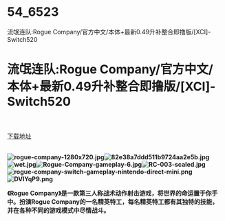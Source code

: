 # 54_6523
流氓连队:Rogue Company/官方中文/本体+最新0.49升补整合即撸版/[XCI]-Switch520
# 流氓连队:Rogue Company/官方中文/本体+最新0.49升补整合即撸版/[XCI]-Switch520
 <br/></br>
[下载地址](https://www.switch520.cc/article/6523 "下载地址")
<br/></br>

<p><span><strong><img src="https://ddcdn.jd.com/ddimg/jfs/t1/112827/7/19081/149782/5f79c395Ec72b998f/e64f6b30d2657b7b.jpg" alt="rogue-company-1280x720.jpg" title="rogue-company-1280x720.jpg"><img src="https://ddcdn.jd.com/ddimg/jfs/t1/111314/4/19268/68048/5f79c397E1a723a3d/d992cd71cb8c1b1b.jpg" alt="82e38a7ddd511b9724aa2e5b.jpg" title="82e38a7ddd511b9724aa2e5b.jpg"><img src="https://ddcdn.jd.com/ddimg/jfs/t1/134094/13/11529/86542/5f79c397Eb1ced87d/5028b837d77bc475.jpg" alt="wet.jpg" title="wet.jpg"><img src="https://ddcdn.jd.com/ddimg/jfs/t1/128063/31/14202/286336/5f79c397Eb2b2e3b2/5488850148cdc977.jpg" alt="Rogue-Company-gameplay-6.jpg" title="Rogue-Company-gameplay-6.jpg"><img src="https://ddcdn.jd.com/ddimg/jfs/t1/130199/14/11485/325971/5f79c398Ed3ecaa7c/2ab5d91450260666.jpg" alt="RC-003-scaled.jpg" title="RC-003-scaled.jpg"><img src="https://ddcdn.jd.com/ddimg/jfs/t1/136871/8/11502/519212/5f79c398E5733bdd9/84e4d63c676bdd84.png" alt="rogue-company-switch-gameplay-nintendo-direct-mini.png" title="rogue-company-switch-gameplay-nintendo-direct-mini.png"><img src="https://ddcdn.jd.com/ddimg/jfs/t1/141870/9/9927/3265736/5f79c39cEc0715937/1c744335c2bc46d7.png" alt="DVlYqP9.png" title="DVlYqP9.png"> &nbsp; &nbsp;<br></strong></span></p>
<p></p>
<p><span><strong>《Rogue Company》是一款第三人称战术动作射击游戏，将世界的命运置于你手中。扮演Rogue Company的一名精英特工，每名精英特工都有其独特的技能，并在各种不同的游戏模式中尽情战斗。</strong></span></p>
<p></p>
